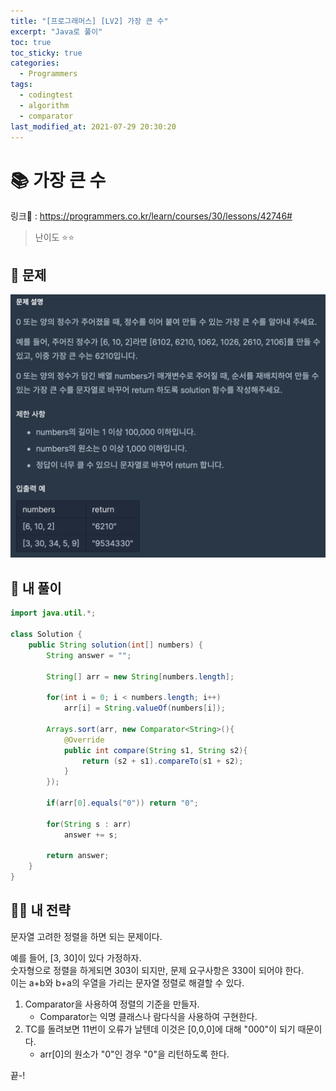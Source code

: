 ```yaml
---
title: "[프로그래머스] [LV2] 가장 큰 수"
excerpt: "Java로 풀이"
toc: true
toc_sticky: true
categories:
  - Programmers
tags:
  - codingtest
  - algorithm
  - comparator
last_modified_at: 2021-07-29 20:30:20
---
```


# 📚 가장 큰 수
  
링크📎 : <https://programmers.co.kr/learn/courses/30/lessons/42746#>  
  
>난이도 ⭐️⭐️
  
## 📖 문제    
  
![이미지](/assets/images/Programmers/Lv2/prob53/53-1.png)
  
## 📝 내 풀이  
  
```java  
import java.util.*;

class Solution {
    public String solution(int[] numbers) {
        String answer = "";
        
        String[] arr = new String[numbers.length];
        
        for(int i = 0; i < numbers.length; i++)
            arr[i] = String.valueOf(numbers[i]);
        
        Arrays.sort(arr, new Comparator<String>(){
            @Override
            public int compare(String s1, String s2){
                return (s2 + s1).compareTo(s1 + s2);
            }
        });
        
        if(arr[0].equals("0")) return "0";
        
        for(String s : arr)
            answer += s;
        
        return answer;
    }
}
``` 
  
## 👊🏻 내 전략 
  
문자열 고려한 정렬을 하면 되는 문제이다.  
  
예를 들어, [3, 30]이 있다 가정하자.  
숫자형으로 정렬을 하게되면 303이 되지만, 문제 요구사항은 330이 되어야 한다.  
이는 a+b와 b+a의 우열을 가리는 문자열 정렬로 해결할 수 있다.
  
1. Comparator을 사용하여 정렬의 기준을 만들자.
   - Comparator는 익명 클래스나 람다식을 사용하여 구현한다.
2. TC를 돌려보면 11번이 오류가 날텐데 이것은 [0,0,0]에 대해 "000"이 되기 때문이다.
   - arr[0]의 원소가 "0"인 경우 "0"을 리턴하도록 한다.  
  
끝-!

